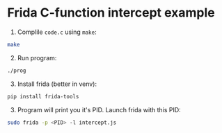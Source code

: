 # Frida C-function intercept example

1. Complile `code.c` using `make`:
```bash
make
```

2. Run program:
```bash
./prog
```

3. Install frida (better in venv):
```bash
pip install frida-tools
```

3. Program will print you it's PID. Launch frida with this PID:
```bash
sudo frida -p <PID> -l intercept.js
```
